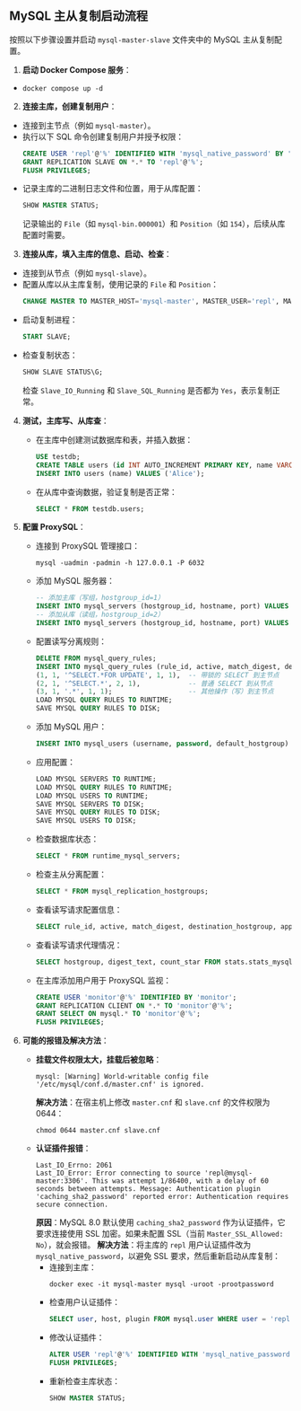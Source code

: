 ## MySQL 主从复制启动流程

按照以下步骤设置并启动 `mysql-master-slave` 文件夹中的 MySQL 主从复制配置。

1. **启动 Docker Compose 服务**：
-
  ```
  docker compose up -d
  ```
2. **连接主库，创建复制用户**：
- 连接到主节点（例如 `mysql-master`）。
- 执行以下 SQL 命令创建复制用户并授予权限：
  ```sql
  CREATE USER 'repl'@'%' IDENTIFIED WITH 'mysql_native_password' BY 'replpassword';
  GRANT REPLICATION SLAVE ON *.* TO 'repl'@'%';
  FLUSH PRIVILEGES;
  ```
- 记录主库的二进制日志文件和位置，用于从库配置：
  ```sql
  SHOW MASTER STATUS;
  ```
  记录输出的 `File`（如 `mysql-bin.000001`）和 `Position`（如 `154`），后续从库配置时需要。

3. **连接从库，填入主库的信息、启动、检查**：
- 连接到从节点（例如 `mysql-slave`）。
- 配置从库以从主库复制，使用记录的 `File` 和 `Position`：
  ```sql
  CHANGE MASTER TO MASTER_HOST='mysql-master', MASTER_USER='repl', MASTER_PASSWORD='replpassword', MASTER_LOG_FILE='mysql-bin.000001', MASTER_LOG_POS=544;
  ```
- 启动复制进程：
  ```sql
  START SLAVE;
  ```
- 检查复制状态：
  ```sql
  SHOW SLAVE STATUS\G;
  ```
  检查 `Slave_IO_Running` 和 `Slave_SQL_Running` 是否都为 `Yes`，表示复制正常。
4. **测试，主库写、从库查**：
   - 在主库中创建测试数据库和表，并插入数据：
     ```sql
     USE testdb;
     CREATE TABLE users (id INT AUTO_INCREMENT PRIMARY KEY, name VARCHAR(50));
     INSERT INTO users (name) VALUES ('Alice');
     ```
   - 在从库中查询数据，验证复制是否正常：
     ```sql
     SELECT * FROM testdb.users;
     ```

5. **配置 ProxySQL**：
   - 连接到 ProxySQL 管理接口：
     ```
     mysql -uadmin -padmin -h 127.0.0.1 -P 6032
     ```
   - 添加 MySQL 服务器：
     ```sql
     -- 添加主库（写组，hostgroup_id=1）
     INSERT INTO mysql_servers (hostgroup_id, hostname, port) VALUES (1, 'mysql-master', 3306);
     -- 添加从库（读组，hostgroup_id=2）
     INSERT INTO mysql_servers (hostgroup_id, hostname, port) VALUES (2, 'mysql-slave', 3306);
     ```
   - 配置读写分离规则：
     ```sql
     DELETE FROM mysql_query_rules;
     INSERT INTO mysql_query_rules (rule_id, active, match_digest, destination_hostgroup, apply) VALUES
     (1, 1, '^SELECT.*FOR UPDATE', 1, 1),  -- 带锁的 SELECT 到主节点
     (2, 1, '^SELECT.*', 2, 1),            -- 普通 SELECT 到从节点
     (3, 1, '.*', 1, 1);                   -- 其他操作（写）到主节点
     LOAD MYSQL QUERY RULES TO RUNTIME;
     SAVE MYSQL QUERY RULES TO DISK;
     ```
   - 添加 MySQL 用户：
     ```sql
     INSERT INTO mysql_users (username, password, default_hostgroup) VALUES ('root', 'rootpassword', 1);
     ```
   - 应用配置：
     ```sql
     LOAD MYSQL SERVERS TO RUNTIME;
     LOAD MYSQL QUERY RULES TO RUNTIME;
     LOAD MYSQL USERS TO RUNTIME;
     SAVE MYSQL SERVERS TO DISK;
     SAVE MYSQL QUERY RULES TO DISK;
     SAVE MYSQL USERS TO DISK;
     ```
   - 检查数据库状态：
     ```sql
     SELECT * FROM runtime_mysql_servers;
     ```
   - 检查主从分离配置：
     ```sql
     SELECT * FROM mysql_replication_hostgroups;
     ```
   - 查看读写请求配置信息：
     ```sql
     SELECT rule_id, active, match_digest, destination_hostgroup, apply FROM runtime_mysql_query_rules ORDER BY rule_id;
     ```
   - 查看读写请求代理情况：
     ```sql
     SELECT hostgroup, digest_text, count_star FROM stats.stats_mysql_query_digest ORDER BY count_star DESC;
     ```
   - 在主库添加用户用于 ProxySQL 监视：
     ```sql
     CREATE USER 'monitor'@'%' IDENTIFIED BY 'monitor';
     GRANT REPLICATION CLIENT ON *.* TO 'monitor'@'%';
     GRANT SELECT ON mysql.* TO 'monitor'@'%';
     FLUSH PRIVILEGES;
     ```

6. **可能的报错及解决方法**：
   - **挂载文件权限太大，挂载后被忽略**：
     ```
     mysql: [Warning] World-writable config file '/etc/mysql/conf.d/master.cnf' is ignored.
     ```
     **解决方法**：在宿主机上修改 `master.cnf` 和 `slave.cnf` 的文件权限为 0644：
     ```
     chmod 0644 master.cnf slave.cnf
     ```
   - **认证插件报错**：
     ```
     Last_IO_Errno: 2061
     Last_IO_Error: Error connecting to source 'repl@mysql-master:3306'. This was attempt 1/86400, with a delay of 60 seconds between attempts. Message: Authentication plugin 'caching_sha2_password' reported error: Authentication requires secure connection.
     ```
     **原因**：MySQL 8.0 默认使用 `caching_sha2_password` 作为认证插件，它要求连接使用 SSL 加密。如果未配置 SSL（当前 `Master_SSL_Allowed: No`），就会报错。
     **解决方法**：将主库的 `repl` 用户认证插件改为 `mysql_native_password`，以避免 SSL 要求，然后重新启动从库复制：
     - 连接到主库：
       ```
       docker exec -it mysql-master mysql -uroot -prootpassword
       ```
     - 检查用户认证插件：
       ```sql
       SELECT user, host, plugin FROM mysql.user WHERE user = 'repl' AND host = '%';
       ```
     - 修改认证插件：
       ```sql
       ALTER USER 'repl'@'%' IDENTIFIED WITH 'mysql_native_password' BY 'replpassword';
       FLUSH PRIVILEGES;
       ```
     - 重新检查主库状态：
       ```sql
       SHOW MASTER STATUS;
       ```
